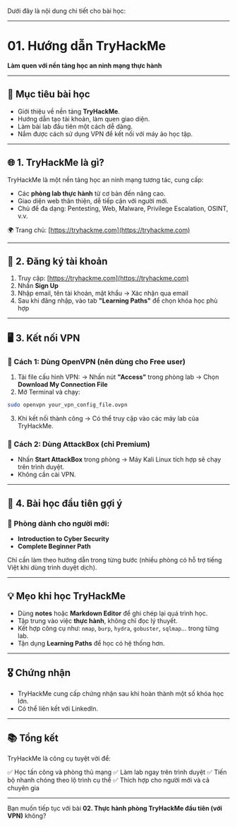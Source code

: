 Dưới đây là nội dung chi tiết cho bài học:

---

# 01. Hướng dẫn TryHackMe

**Làm quen với nền tảng học an ninh mạng thực hành**

---

## 🎯 Mục tiêu bài học

* Giới thiệu về nền tảng **TryHackMe**.
* Hướng dẫn tạo tài khoản, làm quen giao diện.
* Làm bài lab đầu tiên một cách dễ dàng.
* Nắm được cách sử dụng VPN để kết nối với máy ảo học tập.

---

## 🌐 1. TryHackMe là gì?

TryHackMe là một nền tảng học an ninh mạng tương tác, cung cấp:

* Các **phòng lab thực hành** từ cơ bản đến nâng cao.
* Giao diện web thân thiện, dễ tiếp cận với người mới.
* Chủ đề đa dạng: Pentesting, Web, Malware, Privilege Escalation, OSINT, v.v.

🌍 Trang chủ: [https://tryhackme.com](https://tryhackme.com)

---

## 📝 2. Đăng ký tài khoản

1. Truy cập: [https://tryhackme.com](https://tryhackme.com)
2. Nhấn **Sign Up**
3. Nhập email, tên tài khoản, mật khẩu → Xác nhận qua email
4. Sau khi đăng nhập, vào tab **"Learning Paths"** để chọn khóa học phù hợp

---

## 🖥 3. Kết nối VPN

### 📌 Cách 1: Dùng OpenVPN (nên dùng cho Free user)

1. Tải file cấu hình VPN:
   → Nhấn nút **"Access"** trong phòng lab → Chọn **Download My Connection File**
2. Mở Terminal và chạy:

```bash
sudo openvpn your_vpn_config_file.ovpn
```

3. Khi kết nối thành công → Có thể truy cập vào các máy lab của TryHackMe.

### 📌 Cách 2: Dùng AttackBox (chỉ Premium)

* Nhấn **Start AttackBox** trong phòng → Máy Kali Linux tích hợp sẽ chạy trên trình duyệt.
* Không cần cài VPN.

---

## 🧪 4. Bài học đầu tiên gợi ý

### 🔰 Phòng dành cho người mới:

* **Introduction to Cyber Security**
* **Complete Beginner Path**

Chỉ cần làm theo hướng dẫn trong từng bước (nhiều phòng có hỗ trợ tiếng Việt khi dùng trình duyệt dịch).

---

## 💡 Mẹo khi học TryHackMe

* Dùng **notes** hoặc **Markdown Editor** để ghi chép lại quá trình học.
* Tập trung vào việc **thực hành**, không chỉ đọc lý thuyết.
* Kết hợp công cụ như: `nmap`, `burp`, `hydra`, `gobuster`, `sqlmap`… trong từng lab.
* Tận dụng **Learning Paths** để học có hệ thống hơn.

---

## 🎖 Chứng nhận

* TryHackMe cung cấp chứng nhận sau khi hoàn thành một số khóa học lớn.
* Có thể liên kết với LinkedIn.

---

## 📚 Tổng kết

TryHackMe là công cụ tuyệt vời để:

✅ Học tấn công và phòng thủ mạng
✅ Làm lab ngay trên trình duyệt
✅ Tiến bộ nhanh chóng theo lộ trình cụ thể
✅ Thích hợp cho người mới và cả chuyên gia

---

Bạn muốn tiếp tục với bài **02. Thực hành phòng TryHackMe đầu tiên (với VPN)** không?
